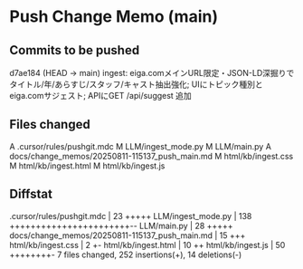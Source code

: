 # Push Change Memo (main)

## Commits to be pushed
d7ae184 (HEAD -> main) ingest: eiga.comメインURL限定・JSON-LD深掘りでタイトル/年/あらすじ/スタッフ/キャスト抽出強化; UIにトピック種別とeiga.comサジェスト; APIにGET /api/suggest 追加

## Files changed
A	.cursor/rules/pushgit.mdc
M	LLM/ingest_mode.py
M	LLM/main.py
A	docs/change_memos/20250811-115137_push_main.md
M	html/kb/ingest.css
M	html/kb/ingest.html
M	html/kb/ingest.js

## Diffstat
 .cursor/rules/pushgit.mdc                      |  23 +++++
 LLM/ingest_mode.py                             | 138 +++++++++++++++++++++++--
 LLM/main.py                                    |  28 +++++
 docs/change_memos/20250811-115137_push_main.md |  15 +++
 html/kb/ingest.css                             |   2 +-
 html/kb/ingest.html                            |  10 ++
 html/kb/ingest.js                              |  50 ++++++++-
 7 files changed, 252 insertions(+), 14 deletions(-)
